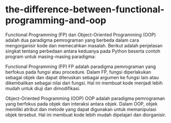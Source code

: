 # the-difference-between-functional-programming-and-oop
Functional Programming (FP) dan Object-Oriented Programming (OOP) adalah dua paradigma pemrograman yang berbeda dalam cara mengorganisir kode dan memecahkan masalah. Berikut adalah penjelasan singkat tentang perbedaan antara keduanya pada Python beserta contoh program untuk masing-masing paradigma:

Functional Programming (FP)
FP adalah paradigma pemrograman yang berfokus pada fungsi atau procedure. Dalam FP, fungsi diperlakukan sebagai objek dan dapat diteruskan sebagai argumen ke fungsi lain atau dikembalikan sebagai nilai dari fungsi. Hal ini membuat kode menjadi lebih mudah untuk diuji dan dimodifikasi.

Object-Oriented Programming (OOP)
OOP adalah paradigma pemrograman yang berfokus pada objek dan interaksi antara objek. Dalam OOP, objek memiliki atribut dan metode yang dapat digunakan untuk memanipulasi objek tersebut. Hal ini membuat kode lebih mudah dipelajari dan diorganisir.
